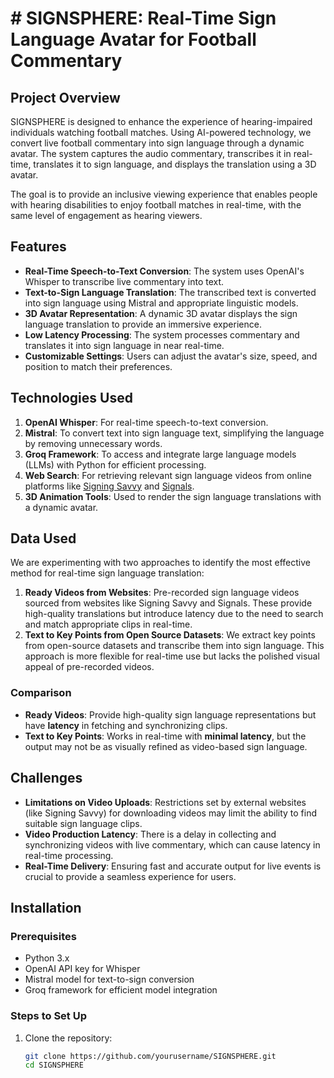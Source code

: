 # # SIGNSPHERE: Real-Time Sign Language Avatar for Football Commentary

## Project Overview

SIGNSPHERE is designed to enhance the experience of hearing-impaired individuals watching football matches. Using AI-powered technology, we convert live football commentary into sign language through a dynamic avatar. The system captures the audio commentary, transcribes it in real-time, translates it to sign language, and displays the translation using a 3D avatar.

The goal is to provide an inclusive viewing experience that enables people with hearing disabilities to enjoy football matches in real-time, with the same level of engagement as hearing viewers.

## Features

- **Real-Time Speech-to-Text Conversion**: The system uses OpenAI's Whisper to transcribe live commentary into text.
- **Text-to-Sign Language Translation**: The transcribed text is converted into sign language using Mistral and appropriate linguistic models.
- **3D Avatar Representation**: A dynamic 3D avatar displays the sign language translation to provide an immersive experience.
- **Low Latency Processing**: The system processes commentary and translates it into sign language in near real-time.
- **Customizable Settings**: Users can adjust the avatar's size, speed, and position to match their preferences.

## Technologies Used

1. **OpenAI Whisper**: For real-time speech-to-text conversion.
2. **Mistral**: To convert text into sign language text, simplifying the language by removing unnecessary words.
3. **Groq Framework**: To access and integrate large language models (LLMs) with Python for efficient processing.
4. **Web Search**: For retrieving relevant sign language videos from online platforms like [Signing Savvy](https://www.signingsavvy.com) and [Signals](https://www.signals.com).
5. **3D Animation Tools**: Used to render the sign language translations with a dynamic avatar.

## Data Used

We are experimenting with two approaches to identify the most effective method for real-time sign language translation:

1. **Ready Videos from Websites**: Pre-recorded sign language videos sourced from websites like Signing Savvy and Signals. These provide high-quality translations but introduce latency due to the need to search and match appropriate clips in real-time.
2. **Text to Key Points from Open Source Datasets**: We extract key points from open-source datasets and transcribe them into sign language. This approach is more flexible for real-time use but lacks the polished visual appeal of pre-recorded videos.

### Comparison
- **Ready Videos**: Provide high-quality sign language representations but have **latency** in fetching and synchronizing clips.
- **Text to Key Points**: Works in real-time with **minimal latency**, but the output may not be as visually refined as video-based sign language.


## Challenges

- **Limitations on Video Uploads**: Restrictions set by external websites (like Signing Savvy) for downloading videos may limit the ability to find suitable sign language clips.
- **Video Production Latency**: There is a delay in collecting and synchronizing videos with live commentary, which can cause latency in real-time processing.
- **Real-Time Delivery**: Ensuring fast and accurate output for live events is crucial to provide a seamless experience for users.

## Installation

### Prerequisites
- Python 3.x
- OpenAI API key for Whisper
- Mistral model for text-to-sign conversion
- Groq framework for efficient model integration

### Steps to Set Up

1. Clone the repository:
   ```bash
   git clone https://github.com/yourusername/SIGNSPHERE.git
   cd SIGNSPHERE
